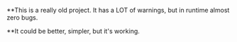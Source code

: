 **This is a really old project. It has a LOT of warnings, but in runtime almost zero bugs.

**It could be better, simpler, but it's working.

